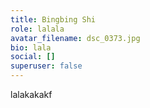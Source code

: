 ```yaml
---
title: Bingbing Shi
role: lalala
avatar_filename: dsc_0373.jpg
bio: lala
social: []
superuser: false
---
```

lalakakakf